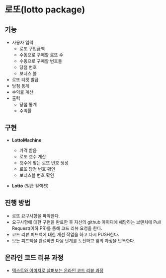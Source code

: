 # 로또(lotto package)

## 기능

* 사용자 입력
    * 로또 구입금액
    * 수동으로 구매할 로또 수
    * 수동으로 구매할 번호들
    * 당첨 번호
    * 보너스 볼
* 로또 티켓 발급
* 당첨 통계 
* 수익률 계산
* 출력
    * 당첨 통계
    * 수익률

## 구현

- __LottoMachine__
  - 가격 받음 
  - 로또 갯수 계산
  - 갯수에 맞는 로또 번호 생성
  - 로또 당첨 번호 확인
  - 보너스볼 번호 확인
  
- __Lotto__ (일급 컬렉션)

## 진행 방법
* 로또 요구사항을 파악한다.
* 요구사항에 대한 구현을 완료한 후 자신의 github 아이디에 해당하는 브랜치에 Pull Request(이하 PR)를 통해 코드 리뷰 요청을 한다.
* 코드 리뷰 피드백에 대한 개선 작업을 하고 다시 PUSH한다.
* 모든 피드백을 완료하면 다음 단계를 도전하고 앞의 과정을 반복한다.

## 온라인 코드 리뷰 과정
* [텍스트와 이미지로 살펴보는 온라인 코드 리뷰 과정](https://github.com/next-step/nextstep-docs/tree/master/codereview)